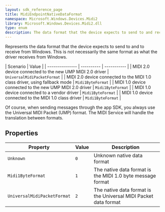 ```yaml
---
layout: sdk_reference_page
title: MidiEndpointNativeDataFormat
namespace: Microsoft.Windows.Devices.Midi2
library: Microsoft.Windows.Devices.Midi2.dll
type: enum
description: The data format that the device expects to send to and receive from Windows
---
```


Represents the data format that the device expects to send to and to receive from Windows. This is not necessarily the same format as what the driver receives from Windows.

| Scenario | Value  |
| --------------- | ---------- | ----------- |
| MIDI 2.0 device connected to the new UMP MIDI 2.0 driver | `UniversalMidiPacketFormat` |
| MIDI 2.0 device connected to the MIDI 1.0 class driver, using fallback mode | `Midi1ByteFormat` |
| MIDI 1.0 device connected to the new UMP MIDI 2.0 driver | `Midi1ByteFormat` |
| MIDI 1.0 device connected to a vendor driver | `Midi1ByteFormat` |
| MIDI 1.0 device connected to the MIDI 1.0 class driver | `Midi1ByteFormat` |

Of course, when sending messages through the app SDK, you always use the Universal MIDI Packet (UMP) format. The MIDI Service will handle the translation between formats.

## Properties

| Property | Value | Description |
| --------------- | ---------- | ----------- |
| `Unknown` | `0` | Unknown native data format |
| `Midi1ByteFormat` | `1` | The native data format is the MIDI 1.0 byte message format |
| `UniversalMidiPacketFormat` | `2` | The native data format is the Universal MIDI Packet data format |
